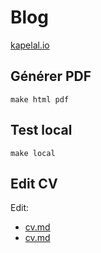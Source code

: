 # Blog

[kapelal.io](kapelal.io)

## Générer PDF

```
make html pdf
```

## Test local

```
make local
```

## Edit CV

Edit:
- [cv.md](./cv/cv.md)
- [cv.md](./content/cv.md)
